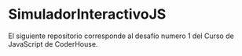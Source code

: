 # SimuladorInteractivoJS
El siguiente repositorio corresponde al desafío numero 1 del Curso de JavaScript de CoderHouse.
